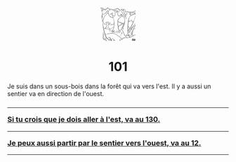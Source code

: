 <html><head>
<title>Sam le chevalier sans cheval</title>
<link rel="stylesheet" type="text/css" href="../images/m.css">
</head><body>
<center>
<img src="../images/foret.png"  height="80" width="80"> 
<h1>101</h1></center>
<p>Je suis dans un sous-bois dans la forêt qui va vers l'est. Il y a aussi un sentier va en direction de l'ouest.</p>
<h3>
<hr><a  href="130.html">Si tu crois que je dois aller à l'est, va au 130.</a>
<hr><a  href="12.html">Je peux aussi partir par le sentier vers l'ouest, va au 12.</a>
</h3>
<hr>
<body>

